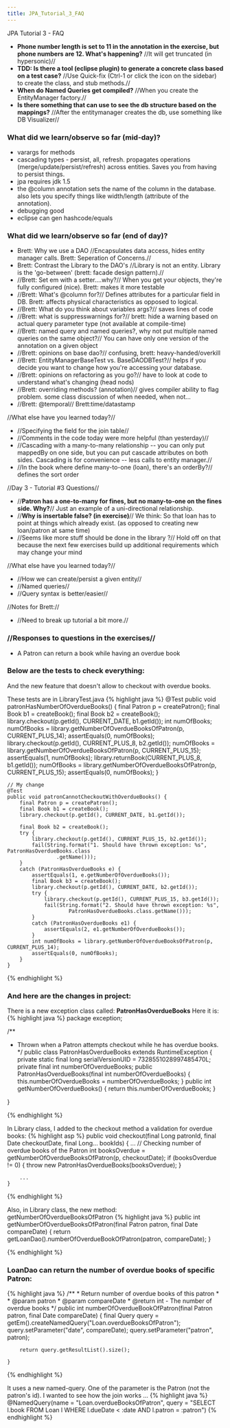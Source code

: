 ```yaml
---
title: JPA_Tutorial_3_FAQ
---
```

JPA Tutorial 3 - FAQ
* **Phone number length is set to 11 in the annotation in the exercise, but phone numbers are 12. What's happening?** //It will get truncated (in hypersonic)//
* **TDD: Is there a tool (eclipse plugin) to generate a concrete class based on a test case?** //Use Quick-fix (Ctrl-1 or click the icon on the sidebar) to create the class, and stub methods.//
* **When do Named Queries get compiled?** //When you create the EntityManager factory.//
* **Is there something that can use to see the db structure based on the mappings?** //After the entitymanager creates the db, use something like DB Visualizer//

### What did we learn/observe so far (mid-day)?
* varargs for methods
* cascading types - persist, all, refresh. propagates operations (merge/update/persist/refresh) across entities. Saves you from having to persist things.
* jpa requires jdk 1.5
* the @column annotation sets the name of the column in the database. also lets you specify things like width/length (attribute of the annotation).
* debugging good
* eclipse can gen hashcode/equals

### What did we learn/observe so far (end of day)?
* Brett: Why we use a DAO //Encapsulates data access, hides entity manager calls. Brett: Seperation of Concerns.//
* Brett: Contrast the Library to the DAO's //Library is not an entity. Library is the 'go-between' (brett: facade design pattern).//
* //Brett: Set em with a setter....why?// When you get your objects, they're fully configured (nice). Brett: makes it more testable
* //Brett: What's @column for?// Defines attributes for a particular field in DB. Brett: affects physical characteristics as opposed to logical.
* //Brett: What do you think about variables args?// saves lines of code
* //Brett: what is suppresswarnings for?// brett: hide a warning based on actual query parameter type (not available at compile-time)
* //Brett: named query and named queries?, why not put multiple named queries on the same object?// You can have only one version of the annotation on a given object
* //Brett: opinions on base dao?// confusing, brett: heavy-handed/overkill
* //Brett: EntityManagerBaseTest vs. BaseDAODBTest?// helps if you decide you want to change how you're accessing your database.
* //Brett: opinions on refactoring as you go?// have to look at code to understand what's changing (head nods)
* //Brett: overriding methods? (annotation)// gives compiler ability to flag problem. some class discussion of when needed, when not...
* //Brett: @temporal// Brett:time/datastamp

//What else have you learned today?//
* //Specifying the field for the join table//
* //Comments in the code today were more helpful (than yesterday)//
* //Cascading with a many-to-many relationship -- you can only put mappedBy on one side, but you can put cascade attributes on both sides. Cascading is for convenience -- less calls to entity manager.//
* //In the book where define many-to-one (loan), there's an orderBy?// defines the sort order

//Day 3 - Tutorial #3
Questions//
* //**Patron has a one-to-many for fines, but no many-to-one on the fines side. Why?**// Just an example of a uni-directional relationship.
* //**Why is insertable false? (in exercise)**// We think: So that loan has to point at things which already exist. (as opposed to creating new loan/patron at same time)
* //Seems like more stuff should be done in the library ?// Hold off on that because the next few exercises build up additional requirements which may change your mind

//What else have you learned today?//
* //How we can create/persist a given entity//
* //Named queries//
* //Query syntax is better/easier//

//Notes for Brett://
* //Need to break up tutorial a bit more.//


### //Responses to questions in the exercises//
* A Patron can return a book while having an overdue book
### Below are the tests to check everything:
And the new feature that doesn't allow to checkout with overdue books.

These tests are in LibraryTest.java
{% highlight java %}
    @Test
    public void patronHasNumberOfOverdueBooks() {
        final Patron p = createPatron();
        final Book b1 = createBook();
        final Book b2 = createBook();
        library.checkout(p.getId(), CURRENT_DATE, b1.getId());
        int numOfBooks;
        numOfBooks = library.getNumberOfOverdueBooksOfPatron(p, CURRENT_PLUS_14);
        assertEquals(0, numOfBooks);
        library.checkout(p.getId(), CURRENT_PLUS_8, b2.getId());
        numOfBooks = library.getNumberOfOverdueBooksOfPatron(p, CURRENT_PLUS_15);
        assertEquals(1, numOfBooks);
        library.returnBook(CURRENT_PLUS_8, b1.getId());
        numOfBooks = library.getNumberOfOverdueBooksOfPatron(p, CURRENT_PLUS_15);
        assertEquals(0, numOfBooks);
    }

    // My change
    @Test
    public void patronCannotCheckoutWithOverdueBooks() {
        final Patron p = createPatron();
        final Book b1 = createBook();
        library.checkout(p.getId(), CURRENT_DATE, b1.getId());

        final Book b2 = createBook();
        try {
            library.checkout(p.getId(), CURRENT_PLUS_15, b2.getId());
            fail(String.format("1. Should have thrown exception: %s", PatronHasOverdueBooks.class
                    .getName()));
        }
        catch (PatronHasOverdueBooks e) {
            assertEquals(1, e.getNumberOfOverdueBooks());
            final Book b3 = createBook();
            library.checkout(p.getId(), CURRENT_DATE, b2.getId());
            try {
                library.checkout(p.getId(), CURRENT_PLUS_15, b3.getId());
                fail(String.format("2. Should have thrown exception: %s",
                        PatronHasOverdueBooks.class.getName()));
            }
            catch (PatronHasOverdueBooks e1) {
                assertEquals(2, e1.getNumberOfOverdueBooks());
            }
            int numOfBooks = library.getNumberOfOverdueBooksOfPatron(p, CURRENT_PLUS_14);
            assertEquals(0, numOfBooks);
        }
    }

{% endhighlight %}

### And here are the changes in project:

There is a new exception class called: **PatronHasOverdueBooks**
Here it is:
{% highlight java %}
package exception;

/**
 * Thrown when a Patron attempts checkout while he has overdue books.
 */
public class PatronHasOverdueBooks extends RuntimeException {
    private static final long serialVersionUID = 7328551028997485470L;
    private final int numberOfOverdueBooks;
    public PatronHasOverdueBooks(final int numberOfOverdueBooks) {
        this.numberOfOverdueBooks = numberOfOverdueBooks;
    }
    public int getNumberOfOverdueBooks() {
        return this.numberOfOverdueBooks;
    }

}

{% endhighlight %}

In Library class, I added to the checkout method a validation for overdue books:
{% highlight asp %}
    public void checkout(final Long patronId, final Date checkoutDate, final Long... bookIds) {
        ...
        // Checking number of overdue books of the Patron
        int booksOverdue = getNumberOfOverdueBooksOfPatron(p, checkoutDate);
        if (booksOverdue != 0) {
            throw new PatronHasOverdueBooks(booksOverdue);
        }

        ...
    }

{% endhighlight %}

Also, in Library class, the new method: getNumberOfOverdueBooksOfPatron
{% highlight java %}
    public int getNumberOfOverdueBooksOfPatron(final Patron patron, final Date compareDate) {
        return getLoanDao().numberOfOverdueBookOfPatron(patron, compareDate);
    }

{% endhighlight %}

### LoanDao can return the number of overdue books of specific Patron:
{% highlight java %}
    /**
     * Return number of overdue books of this patron
     *
     * @param patron
     * @param compareDate
     * @return int - The number of overdue books
     */
    public int numberOfOverdueBookOfPatron(final Patron patron, final Date compareDate) {
        final Query query = getEm().createNamedQuery("Loan.overdueBooksOfPatron");
        query.setParameter("date", compareDate);
        query.setParameter("patron", patron);

        return query.getResultList().size();

    }

{% endhighlight %}


It uses a new named-query. One of the parameter is the Patron (not the patron's id). I wanted to see how the join works ...
{% highlight java %}
@NamedQuery(name = "Loan.overdueBooksOfPatron", query = "SELECT l.book FROM Loan l WHERE l.dueDate < :date AND l.patron = :patron")
{% endhighlight %}
